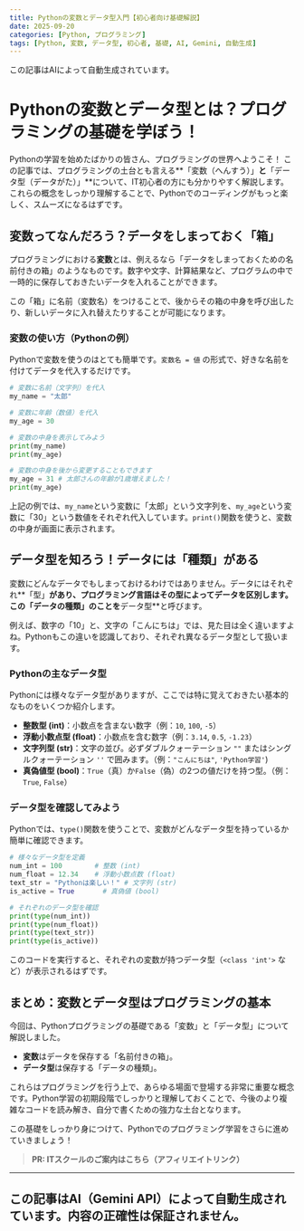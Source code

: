 ```yaml
---
title: Pythonの変数とデータ型入門【初心者向け基礎解説】
date: 2025-09-20
categories: [Python, プログラミング]
tags: [Python, 変数, データ型, 初心者, 基礎, AI, Gemini, 自動生成]
---
```


この記事はAIによって自動生成されています。

# Pythonの変数とデータ型とは？プログラミングの基礎を学ぼう！

Pythonの学習を始めたばかりの皆さん、プログラミングの世界へようこそ！
この記事では、プログラミングの土台とも言える**「変数（へんすう）」**と**「データ型（データがた）」**について、IT初心者の方にも分かりやすく解説します。これらの概念をしっかり理解することで、Pythonでのコーディングがもっと楽しく、スムーズになるはずです。

## 変数ってなんだろう？データをしまっておく「箱」

プログラミングにおける**変数**とは、例えるなら「データをしまっておくための名前付きの箱」のようなものです。数字や文字、計算結果など、プログラムの中で一時的に保存しておきたいデータを入れることができます。

この「箱」に名前（変数名）をつけることで、後からその箱の中身を呼び出したり、新しいデータに入れ替えたりすることが可能になります。

### 変数の使い方（Pythonの例）

Pythonで変数を使うのはとても簡単です。`変数名 = 値` の形式で、好きな名前を付けてデータを代入するだけです。

```python
# 変数に名前（文字列）を代入
my_name = "太郎"

# 変数に年齢（数値）を代入
my_age = 30

# 変数の中身を表示してみよう
print(my_name)
print(my_age)

# 変数の中身を後から変更することもできます
my_age = 31 # 太郎さんの年齢が1歳増えました！
print(my_age)
```

上記の例では、`my_name`という変数に「太郎」という文字列を、`my_age`という変数に「30」という数値をそれぞれ代入しています。`print()`関数を使うと、変数の中身が画面に表示されます。

## データ型を知ろう！データには「種類」がある

変数にどんなデータでもしまっておけるわけではありません。データにはそれぞれ**「型」**があり、プログラミング言語はその型によってデータを区別します。この「データの種類」のことを**データ型**と呼びます。

例えば、数字の「10」と、文字の「こんにちは」では、見た目は全く違いますよね。Pythonもこの違いを認識しており、それぞれ異なるデータ型として扱います。

### Pythonの主なデータ型

Pythonには様々なデータ型がありますが、ここでは特に覚えておきたい基本的なものをいくつか紹介します。

*   **整数型 (int)**：小数点を含まない数字（例：`10`, `100`, `-5`）
*   **浮動小数点型 (float)**：小数点を含む数字（例：`3.14`, `0.5`, `-1.23`）
*   **文字列型 (str)**：文字の並び。必ずダブルクォーテーション `""` またはシングルクォーテーション `''` で囲みます。（例：`"こんにちは"`, `'Python学習'`)
*   **真偽値型 (bool)**：`True`（真）か`False`（偽）の2つの値だけを持つ型。（例：`True`, `False`）

### データ型を確認してみよう

Pythonでは、`type()`関数を使うことで、変数がどんなデータ型を持っているか簡単に確認できます。

```python
# 様々なデータ型を定義
num_int = 100        # 整数 (int)
num_float = 12.34    # 浮動小数点数 (float)
text_str = "Pythonは楽しい！" # 文字列 (str)
is_active = True       # 真偽値 (bool)

# それぞれのデータ型を確認
print(type(num_int))
print(type(num_float))
print(type(text_str))
print(type(is_active))
```

このコードを実行すると、それぞれの変数が持つデータ型（`<class 'int'>` など）が表示されるはずです。

## まとめ：変数とデータ型はプログラミングの基本

今回は、Pythonプログラミングの基礎である「変数」と「データ型」について解説しました。

*   **変数**はデータを保存する「名前付きの箱」。
*   **データ型**は保存する「データの種類」。

これらはプログラミングを行う上で、あらゆる場面で登場する非常に重要な概念です。Python学習の初期段階でしっかりと理解しておくことで、今後のより複雑なコードを読み解き、自分で書くための強力な土台となります。

この基礎をしっかり身につけて、Pythonでのプログラミング学習をさらに進めていきましょう！
> **PR: ITスクールのご案内はこちら（アフィリエイトリンク）**

---
この記事はAI（Gemini API）によって自動生成されています。内容の正確性は保証されません。
---
